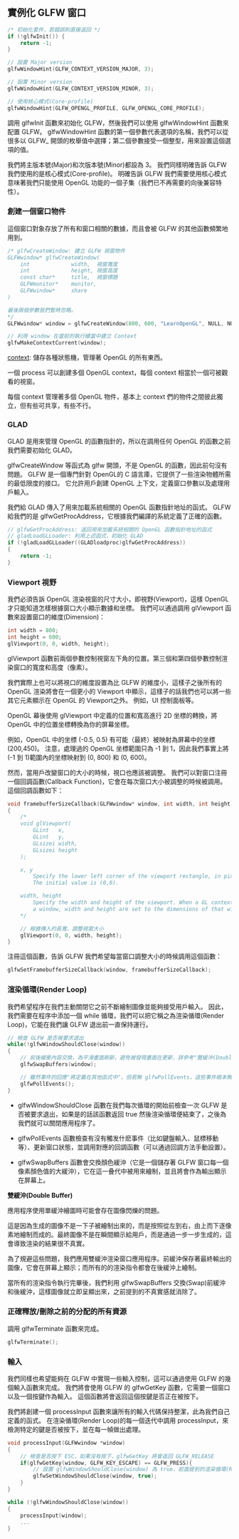 ## 實例化 GLFW 窗口

```cpp
/* 初始化套件，若錯誤則直接返回 */
if (!glfwInit()) {
    return -1;
}

// 設置 Major version
glfwWindowHint(GLFW_CONTEXT_VERSION_MAJOR, 3);

// 設置 Minor version
glfwWindowHint(GLFW_CONTEXT_VERSION_MINOR, 3);

// 使用核心模式(Core-profile)
glfwWindowHint(GLFW_OPENGL_PROFILE, GLFW_OPENGL_CORE_PROFILE);
```

調用 glfwInit 函數來初始化 GLFW，然後我們可以使用 glfwWindowHint 函數來配置 GLFW。
glfwWindowHint 函數的第一個參數代表選項的名稱，我們可以從很多以 GLFW_ 開頭的枚舉值中選擇；第二個參數接受一個整型，用來設置這個選項的值。

我們將主版本號(Major)和次版本號(Minor)都設為 3。
我們同樣明確告訴 GLFW 我們使用的是核心模式(Core-profile)。
明確告訴 GLFW 我們需要使用核心模式意味著我們只能使用 OpenGL 功能的一個子集（我們已不再需要的向後兼容特性）。

### 創建一個窗口物件

這個窗口對象存放了所有和窗口相關的數據，而且會被 GLFW 的其他函數頻繁地用到。

```cpp
/* glfwCreateWindow: 建立 GLFW 視窗物件
GLFWwindow* glfwCreateWindow(
    int             width,  視窗寬度
    int             height, 視窗高度
    const char*  	title,  視窗標題
    GLFWmonitor*    monitor,
    GLFWwindow*  	share
)

最後兩個參數我們暫時忽略。
*/
GLFWwindow* window = glfwCreateWindow(800, 600, "LearnOpenGL", NULL, NULL);

// 利用 window 在當前的執行續當中建立 Context
glfwMakeContextCurrent(window);
```

[context](https://www.khronos.org/opengl/wiki/OpenGL_Context): 儲存各種狀態機，管理著 OpenGL 的所有東西。

一個 process 可以創建多個 OpenGL context，每個 context 相當於一個可被觀看的視窗。

每個 context 管理著多個 OpenGL 物件，基本上 context 們的物件之間彼此獨立，但有些可共享，有些不行。 

### GLAD

GLAD 是用來管理 OpenGL 的函數指針的，所以在調用任何 OpenGL 的函數之前我們需要初始化 GLAD。

glfwCreateWindow 等函式為 glfw 開頭，不是 OpenGL 的函數，因此前句沒有問題。
GLFW 是一個專門針對 OpenGL的 C 語言庫，它提供了一些渲染物體所需的最低限度的接口。
它允許用戶創建 OpenGL 上下文，定義窗口參數以及處理用戶輸入。

我們給 GLAD 傳入了用來加載系統相關的 OpenGL 函數指針地址的函式。
GLFW給我們的是 glfwGetProcAddress，它根據我們編譯的系統定義了正確的函數。

```cpp
// glfwGetProcAddress: 返回用來加載系統相關的 OpenGL 函數指針地址的函式
// gladLoadGLLoader: 利用上述函式，初始化 GLAD
if (!gladLoadGLLoader((GLADloadproc)glfwGetProcAddress))
{
    return -1;
}
```

### Viewport 視野

我們必須告訴 OpenGL 渲染視窗的尺寸大小，即視野(Viewport)，這樣 OpenGL 才只能知道怎樣根據窗口大小顯示數據和坐標。
我們可以通過調用 glViewport 函數來設置窗口的維度(Dimension)：

```cpp
int width = 800;
int height = 600;
glViewport(0, 0, width, height);
```

glViewport 函數前兩個參數控制視窗左下角的位置。第三個和第四個參數控制渲染窗口的寬度和高度（像素）。

我們實際上也可以將視口的維度設置為比 GLFW 的維度小，這樣子之後所有的 OpenGL 渲染將會在一個更小的 Viewport 中顯示，這樣子的話我們也可以將一些其它元素顯示在 OpenGL 的 Viewport之外。
例如，UI 控制面板等。

OpenGL 幕後使用 glViewport 中定義的位置和寬高進行 2D 坐標的轉換，將 OpenGL 中的位置坐標轉換為你的屏幕坐標。

例如，OpenGL 中的坐標 (-0.5, 0.5) 有可能（最終）被映射為屏幕中的坐標 (200,450)。
注意，處理過的 OpenGL 坐標範圍只為 -1 到 1，因此我們事實上將 (-1 到 1)範圍內的坐標映射到 (0, 800) 和 (0, 600)。

然而，當用戶改變窗口的大小的時候，視口也應該被調整。
我們可以對窗口注冊一個回調函數(Callback Function)，它會在每次窗口大小被調整的時候被調用。
這個回調函數如下：

```cpp
void framebufferSizeCallback(GLFWwindow* window, int width, int height)
{
    /*
    void glViewport(
        GLint   x,
        GLint   y,
        GLsizei width,
        GLsizei height
    );

    x, y
        Specify the lower left corner of the viewport rectangle, in pixels.
        The initial value is (0,0).

    width, height
        Specify the width and height of the viewport. When a GL context is first attached to
        a window, width and height are set to the dimensions of that window.
    */

    // 根據傳入的長寬，調整視窗大小
    glViewport(0, 0, width, height);
}
```

注冊這個函數，告訴 GLFW 我們希望每當窗口調整大小的時候調用這個函數：

```cpp
glfwSetFramebufferSizeCallback(window, framebufferSizeCallback);
```

### 渲染循環(Render Loop)

我們希望程序在我們主動關閉它之前不斷繪制圖像並能夠接受用戶輸入。
因此，我們需要在程序中添加一個 while 循環，我們可以把它稱之為渲染循環(Render Loop)，它能在我們讓 GLFW 退出前一直保持運行。

```cpp
// 檢查 GLFW 是否被要求退出
while(!glfwWindowShouldClose(window))
{
    // 前後緩衝內容交換，為平滑畫面刷新，避免被發現畫面在更新，詳參考"雙緩沖(Double Buffer)"
    glfwSwapBuffers(window);

    // 雖然事件的回應"將定義在其他函式中"，但若無 glfwPollEvents，這些事件根本無法產生，視窗的移動與縮放也無法        
    glfwPollEvents();    
}
```

* glfwWindowShouldClose 函數在我們每次循環的開始前檢查一次 GLFW 是否被要求退出，如果是的話該函數返回 true 然後渲染循環便結束了，之後為我們就可以關閉應用程序了。

* glfwPollEvents 函數檢查有沒有觸发什麽事件（比如鍵盤輸入、鼠標移動等）、更新窗口狀態，並調用對應的回調函數（可以通過回調方法手動設置）。

* glfwSwapBuffers 函數會交換顏色緩沖（它是一個儲存著 GLFW 窗口每一個像素顏色值的大緩沖），它在這一叠代中被用來繪制，並且將會作為輸出顯示在屏幕上。


**雙緩沖(Double Buffer)**

應用程序使用單緩沖繪圖時可能會存在圖像閃爍的問題。 

這是因為生成的圖像不是一下子被繪制出來的，而是按照從左到右，由上而下逐像素地繪制而成的。最終圖像不是在瞬間顯示給用戶，而是通過一步一步生成的，這會導致渲染的結果很不真實。

為了規避這些問題，我們應用雙緩沖渲染窗口應用程序。前緩沖保存著最終輸出的圖像，它會在屏幕上顯示；而所有的的渲染指令都會在後緩沖上繪制。

當所有的渲染指令執行完畢後，我們利用 glfwSwapBuffers 交換(Swap)前緩沖和後緩沖，這樣圖像就立即呈顯出來，之前提到的不真實感就消除了。

### 正確釋放/刪除之前的分配的所有資源

調用 glfwTerminate 函數來完成。

```cpp
glfwTerminate();
```

### 輸入

我們同樣也希望能夠在 GLFW 中實現一些輸入控制，這可以通過使用 GLFW 的幾個輸入函數來完成。
我們將會使用 GLFW 的 glfwGetKey 函數，它需要一個窗口以及一個按鍵作為輸入。
這個函數將會返回這個按鍵是否正在被按下。

我們將創建一個 processInput 函數來讓所有的輸入代碼保持整潔，此為我們自己定義的函式。
在渲染循環(Render Loop)的每一個迭代中調用 processInput，來檢測特定的鍵是否被按下，並在每一幀做出處理。

```cpp
void processInput(GLFWwindow *window)
{
    // 檢查是否按下 ESC，如果沒有按下，glfwGetKey 將會返回 GLFW_RELEASE
    if(glfwGetKey(window, GLFW_KEY_ESCAPE) == GLFW_PRESS){
        // 設置 glfwWindowShouldClose(window) 為 true，前面提到的渲染循環(Render Loop)則會結束
        glfwSetWindowShouldClose(window, true);
    } 
}

while (!glfwWindowShouldClose(window))
{
    processInput(window);
    ...
}
```
